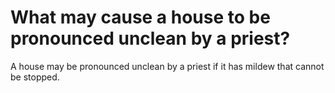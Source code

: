 # What may cause a house to be pronounced unclean by a priest?

A house may be pronounced unclean by a priest if it has mildew that cannot be stopped.
